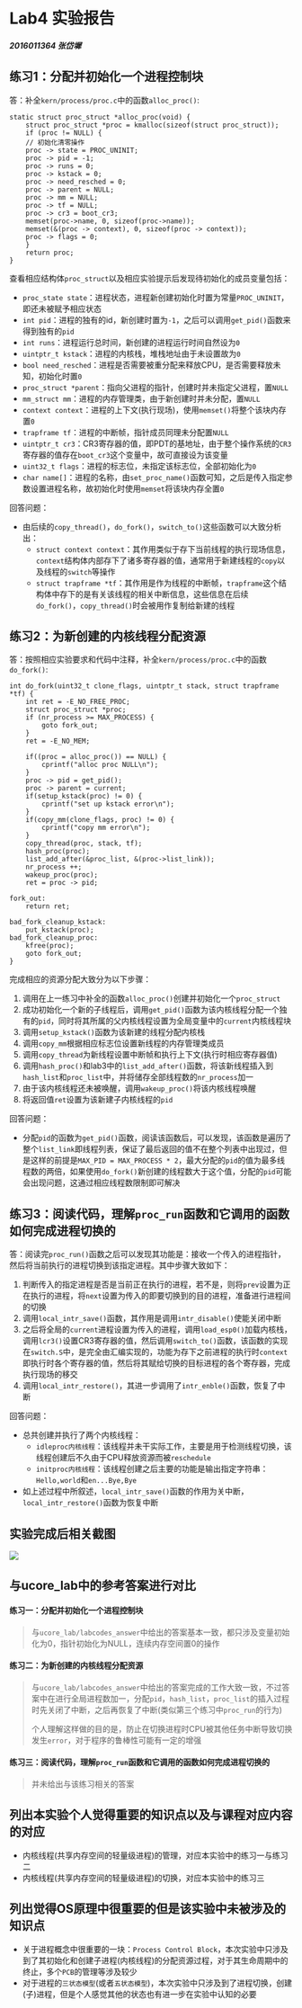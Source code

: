# Lab4 实验报告

##### 2016011364 张岱墀

## 练习1：分配并初始化一个进程控制块

答：补全`kern/process/proc.c`中的函数`alloc_proc()`:

```
static struct proc_struct *alloc_proc(void) {
    struct proc_struct *proc = kmalloc(sizeof(struct proc_struct));
    if (proc != NULL) {
    // 初始化清零操作
    proc -> state = PROC_UNINIT;
    proc -> pid = -1;
    proc -> runs = 0;
    proc -> kstack = 0;
    proc -> need_resched = 0;
    proc -> parent = NULL;
    proc -> mm = NULL;
    proc -> tf = NULL;
    proc -> cr3 = boot_cr3;
    memset(proc->name, 0, sizeof(proc->name));
    memset(&(proc -> context), 0, sizeof(proc -> context));
    proc -> flags = 0;
    }
    return proc;
}
```

查看相应结构体`proc_struct`以及相应实验提示后发现待初始化的成员变量包括：

* `proc_state state`：进程状态，进程新创建初始化时置为常量`PROC_UNINIT`，即还未被赋予相应状态
* `int pid`：进程的独有的id，新创建时置为`-1`，之后可以调用`get_pid()`函数来得到独有的`pid`
* `int runs`：进程运行总时间，新创建的进程运行时间自然设为`0`
* `uintptr_t kstack`：进程的内核栈，堆栈地址由于未设置故为`0`
* `bool need_resched`：进程是否需要被重分配来释放CPU，是否需要释放未知，初始化时置`0`
* `proc_struct *parent`：指向父进程的指针，创建时并未指定父进程，置`NULL`
* `mm_struct mm`：进程的内存管理类，由于新创建时并未分配，置`NULL`
* `context context`：进程的上下文(执行现场)，使用`memset()`将整个该块内存置`0`
* `trapframe tf`：进程的中断帧，指针成员同理未分配置`NULL`
* `uintptr_t cr3`：CR3寄存器的值，即PDT的基地址，由于整个操作系统的`CR3`寄存器的值存在`boot_cr3`这个变量中，故可直接设为该变量
* `uint32_t flags`：进程的标志位，未指定该标志位，全部初始化为`0`
* `char name[]`：进程的名称，由`set_proc_name()`函数可知，之后是传入指定参数设置进程名称，故初始化时使用`memset`将该块内存全置`0`



回答问题：

* 由后续的`copy_thread()`，`do_fork()`，`switch_to()`这些函数可以大致分析出：
  * `struct context context`：其作用类似于存下当前线程的执行现场信息，`context`结构体内部存下了诸多寄存器的值，通常用于新建线程的`copy`以及线程的`switch`等操作
  * `struct trapframe *tf`：其作用是作为线程的中断帧，`trapframe`这个结构体中存下的是有关该线程的相关中断信息，这些信息在后续`do_fork()`，`copy_thread()`时会被用作复制给新建的线程



## 练习2：为新创建的内核线程分配资源

答：按照相应实验要求和代码中注释，补全`kern/process/proc.c`中的函数`do_fork()`:

```
int do_fork(uint32_t clone_flags, uintptr_t stack, struct trapframe *tf) {
    int ret = -E_NO_FREE_PROC;
    struct proc_struct *proc;
    if (nr_process >= MAX_PROCESS) {
        goto fork_out;
    }
    ret = -E_NO_MEM;

    if((proc = alloc_proc()) == NULL) {
        cprintf("alloc proc NULL\n");
    }
    proc -> pid = get_pid();
    proc -> parent = current;
    if(setup_kstack(proc) != 0) {
        cprintf("set up kstack error\n");
    }
    if(copy_mm(clone_flags, proc) != 0) {
        cprintf("copy mm error\n");
    }
    copy_thread(proc, stack, tf);
    hash_proc(proc);
    list_add_after(&proc_list, &(proc->list_link));
    nr_process ++;
    wakeup_proc(proc);
    ret = proc -> pid;

fork_out:
    return ret;

bad_fork_cleanup_kstack:
    put_kstack(proc);
bad_fork_cleanup_proc:
    kfree(proc);
    goto fork_out;
}
```

完成相应的资源分配大致分为以下步骤：

1. 调用在上一练习中补全的函数`alloc_proc()`创建并初始化一个`proc_struct`
2. 成功初始化一个新的子线程后，调用`get_pid()`函数为该内核线程分配一个独有的`pid`，同时将其所属的父内核线程设置为全局变量中的`current`内核线程块
3. 调用`setup_kstack()`函数为该新建的线程分配内核栈
4. 调用`copy_mm`根据相应标志位设置新线程的内存管理类成员
5. 调用`copy_thread`为新线程设置中断帧和执行上下文(执行时相应寄存器值)
6. 调用`hash_proc()`和lab3中的`list_add_after()`函数，将该新线程插入到`hash_list`和`proc_list`中，并将储存全部线程数的`nr_process`加一
7. 由于该内核线程还未被唤醒，调用`wakeup_proc()`将该内核线程唤醒
8. 将返回值`ret`设置为该新建子内核线程的`pid`



回答问题：

* 分配`pid`的函数为`get_pid()`函数，阅读该函数后，可以发现，该函数是遍历了整个`list_link`即线程列表，保证了最后返回的值不在整个列表中出现过，但是这样的前提是`MAX_PID = MAX_PROCESS * 2`，最大分配的`pid`的值为最多线程数的两倍，如果使用`do_fork()`新创建的线程数大于这个值，分配的`pid`可能会出现问题，这通过相应线程数限制即可解决



## 练习3：阅读代码，理解`proc_run`函数和它调用的函数如何完成进程切换的

答：阅读完`proc_run()`函数之后可以发现其功能是：接收一个传入的进程指针，然后将当前执行的进程切换到该指定进程。其中步骤大致如下：

1. 判断传入的指定进程是否是当前正在执行的进程，若不是，则将`prev`设置为正在执行的进程，将`next`设置为传入的即要切换到的目的进程，准备进行进程间的切换
2. 调用`local_intr_save()`函数，其作用是调用`intr_disable()`使能关闭中断
3. 之后将全局的`current`进程设置为传入的进程，调用`load_esp0()`加载内核栈，调用`lcr3()`设置CR3寄存器的值，然后调用`switch_to()`函数，该函数的实现在`switch.S`中，是完全由汇编实现的，功能为存下之前进程的执行时`context`即执行时各个寄存器的值，然后将其赋给切换的目标进程的各个寄存器，完成执行现场的移交
4. 调用`local_intr_restore()`，其进一步调用了`intr_enble()`函数，恢复了中断



回答问题：

* 总共创建并执行了两个内核线程：
  * `idleproc内核线程`：该线程并未干实际工作，主要是用于检测线程切换，该线程创建后不久由于CPU释放资源而被`reschedule`
  * `initproc内核线程`：该线程创建之后主要的功能是输出指定字符串：`Hello,world`和`en...Bye,Bye`
* 如上述过程中所叙述，`local_intr_save()`函数的作用为关中断，`local_intr_restore()`函数为恢复中断



## 实验完成后相关截图

![](/Users/macbookair/Desktop/大三下/操作系统/ucore_os_lab/labcodes/lab4/lab4_res.png)



## 与ucore_lab中的参考答案进行对比

#### 练习一：分配并初始化一个进程控制块

> 与`ucore_lab/labcodes_answer`中给出的答案基本一致，都只涉及变量初始化为0，指针初始化为NULL，连续内存空间置0的操作

#### 练习二：为新创建的内核线程分配资源

> 与`ucore_lab/labcodes_answer`中给出的答案完成的工作大致一致，不过答案中在进行全局进程数加一，分配`pid`，`hash_list`，`proc_list`的插入过程时先关闭了中断，之后再恢复了中断(类似第三个练习中`proc_run`的行为)
>
> 个人理解这样做的目的是，防止在切换进程时CPU被其他任务中断导致切换发生`error`，对于程序的鲁棒性可能有一定的增强

#### 练习三：阅读代码，理解`proc_run`函数和它调用的函数如何完成进程切换的

> 并未给出与该练习相关的答案



## 列出本实验个人觉得重要的知识点以及与课程对应内容的对应

- 内核线程(共享内存空间的轻量级进程)的管理，对应本实验中的练习一与练习二
- 内核线程(共享内存空间的轻量级进程)的切换，对应本实验中的练习三



## 列出觉得OS原理中很重要的但是该实验中未被涉及的知识点

- 关于进程概念中很重要的一块：`Process Control Block`，本次实验中只涉及到了其初始化和创建子进程(内核线程)的分配资源过程，对于其生命周期中的终止，多个`PCB`的管理等涉及较少
- 对于进程的`三状态模型`(或者`五状态模型`)，本次实验中只涉及到了进程切换，创建(子)进程，但是个人感觉其他的状态也有进一步在实验中认知的必要
